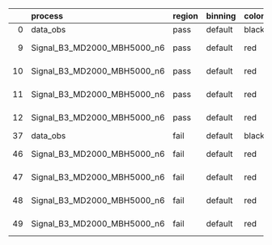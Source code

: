 |    | process                     | region   | binning   | color   | process_type   |   scale | variation   | source_filename                                                      | source_histname    | alias                       | title     |   combine_idx |     lnN |   shapes | syst_type   | direction   | variation_alias   |
|---:|:----------------------------|:---------|:----------|:--------|:---------------|--------:|:------------|:---------------------------------------------------------------------|:-------------------|:----------------------------|:----------|--------------:|--------:|---------:|:------------|:------------|:------------------|
|  0 | data_obs                    | pass     | default   | black   | DATA           |       1 | nominal     | ./histograms_for_2DAlphabet_v18//BH_Data.root                        | hpass              | Data                        | Data      |           nan | nan     |      nan | nan         | nan         | nan               |
|  9 | Signal_B3_MD2000_MBH5000_n6 | pass     | default   | red     | SIGNAL         |       1 | lumi        | ./histograms_for_2DAlphabet_v18//BH_Signal_B3_MD2000_MBH5000_n6.root | hpass              | Signal_B3_MD2000_MBH5000_n6 | BH signal |           nan |   1.016 |      nan | lnN         | nan         | nan               |
| 10 | Signal_B3_MD2000_MBH5000_n6 | pass     | default   | red     | SIGNAL         |       1 | SVM         | ./histograms_for_2DAlphabet_v18//BH_Signal_B3_MD2000_MBH5000_n6.root | hpass_SVMsyst_up   | Signal_B3_MD2000_MBH5000_n6 | BH signal |           nan | nan     |        1 | shapes      | Up          | SVMsyst           |
| 11 | Signal_B3_MD2000_MBH5000_n6 | pass     | default   | red     | SIGNAL         |       1 | SVM         | ./histograms_for_2DAlphabet_v18//BH_Signal_B3_MD2000_MBH5000_n6.root | hpass_SVMsyst_down | Signal_B3_MD2000_MBH5000_n6 | BH signal |           nan | nan     |        1 | shapes      | Down        | SVMsyst           |
| 12 | Signal_B3_MD2000_MBH5000_n6 | pass     | default   | red     | SIGNAL         |       1 | nominal     | ./histograms_for_2DAlphabet_v18//BH_Signal_B3_MD2000_MBH5000_n6.root | hpass              | Signal_B3_MD2000_MBH5000_n6 | BH signal |           nan | nan     |      nan | nan         | nan         | nan               |
| 37 | data_obs                    | fail     | default   | black   | DATA           |       1 | nominal     | ./histograms_for_2DAlphabet_v18//BH_Data.root                        | hfail              | Data                        | Data      |           nan | nan     |      nan | nan         | nan         | nan               |
| 46 | Signal_B3_MD2000_MBH5000_n6 | fail     | default   | red     | SIGNAL         |       1 | lumi        | ./histograms_for_2DAlphabet_v18//BH_Signal_B3_MD2000_MBH5000_n6.root | hfail              | Signal_B3_MD2000_MBH5000_n6 | BH signal |           nan |   1.016 |      nan | lnN         | nan         | nan               |
| 47 | Signal_B3_MD2000_MBH5000_n6 | fail     | default   | red     | SIGNAL         |       1 | SVM         | ./histograms_for_2DAlphabet_v18//BH_Signal_B3_MD2000_MBH5000_n6.root | hfail_SVMsyst_up   | Signal_B3_MD2000_MBH5000_n6 | BH signal |           nan | nan     |        1 | shapes      | Up          | SVMsyst           |
| 48 | Signal_B3_MD2000_MBH5000_n6 | fail     | default   | red     | SIGNAL         |       1 | SVM         | ./histograms_for_2DAlphabet_v18//BH_Signal_B3_MD2000_MBH5000_n6.root | hfail_SVMsyst_down | Signal_B3_MD2000_MBH5000_n6 | BH signal |           nan | nan     |        1 | shapes      | Down        | SVMsyst           |
| 49 | Signal_B3_MD2000_MBH5000_n6 | fail     | default   | red     | SIGNAL         |       1 | nominal     | ./histograms_for_2DAlphabet_v18//BH_Signal_B3_MD2000_MBH5000_n6.root | hfail              | Signal_B3_MD2000_MBH5000_n6 | BH signal |           nan | nan     |      nan | nan         | nan         | nan               |